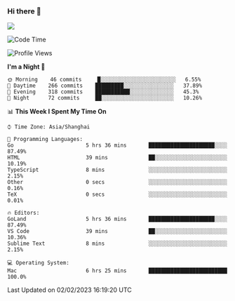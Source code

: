 ### Hi there 👋

<!--
**JJAYCHEN1e/jjaychen1e** is a ✨ _special_ ✨ repository because its `README.md` (this file) appears on your GitHub profile.

Here are some ideas to get you started:

- 🔭 I’m currently working on ...
- 🌱 I’m currently learning ...
- 👯 I’m looking to collaborate on ...
- 🤔 I’m looking for help with ...
- 💬 Ask me about ...
- 📫 How to reach me: ...
- 😄 Pronouns: ...
- ⚡ Fun fact: ...
-->

[![](https://github-readme-stats.vercel.app/api?username=jjaychen1e&show_icons=true)](https://github.com/jjaychen1e/github-readme-stats?count_private=true)

<!--START_SECTION:waka-->
![Code Time](http://img.shields.io/badge/Code%20Time-542%20hrs%2051%20mins-blue)

![Profile Views](http://img.shields.io/badge/Profile%20Views-1-blue)

**I'm a Night 🦉** 

```text
🌞 Morning    46 commits     █░░░░░░░░░░░░░░░░░░░░░░░░   6.55% 
🌆 Daytime    266 commits    █████████░░░░░░░░░░░░░░░░   37.89% 
🌃 Evening    318 commits    ███████████░░░░░░░░░░░░░░   45.3% 
🌙 Night      72 commits     ██░░░░░░░░░░░░░░░░░░░░░░░   10.26%

```


📊 **This Week I Spent My Time On** 

```text
⌚︎ Time Zone: Asia/Shanghai

💬 Programming Languages: 
Go                       5 hrs 36 mins       █████████████████████░░░░   87.49% 
HTML                     39 mins             ██░░░░░░░░░░░░░░░░░░░░░░░   10.19% 
TypeScript               8 mins              ░░░░░░░░░░░░░░░░░░░░░░░░░   2.15% 
Other                    0 secs              ░░░░░░░░░░░░░░░░░░░░░░░░░   0.16% 
TeX                      0 secs              ░░░░░░░░░░░░░░░░░░░░░░░░░   0.01%

🔥 Editors: 
GoLand                   5 hrs 36 mins       █████████████████████░░░░   87.49% 
VS Code                  39 mins             ██░░░░░░░░░░░░░░░░░░░░░░░   10.36% 
Sublime Text             8 mins              ░░░░░░░░░░░░░░░░░░░░░░░░░   2.15%

💻 Operating System: 
Mac                      6 hrs 25 mins       █████████████████████████   100.0%

```


 Last Updated on 02/02/2023 16:19:20 UTC
<!--END_SECTION:waka-->
